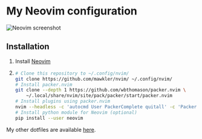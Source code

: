 # My Neovim configuration

![Neovim screenshot](https://user-images.githubusercontent.com/15816726/147858310-10f08157-8f95-403a-9065-a00c07cfa5b3.png)

## Installation

1. Install [Neovim](https://github.com/neovim/neovim/releases/)
2. ```sh
   # Clone this repository to ~/.config/nvim/
   git clone https://github.com/mawkler/nvim/ ~/.config/nvim/
   # Install packer.nvim
   git clone --depth 1 https://github.com/wbthomason/packer.nvim \
       ~/.local/share/nvim/site/pack/packer/start/packer.nvim
   # Install plugins using packer.nvim
   nvim --headless -c 'autocmd User PackerComplete quitall' -c 'PackerSync'
   # Install python module for Neovim (optional)
   pip install --user neovim
   ```

My other dotfiles are available [here](https://github.com/mawkler/dotfiles).
